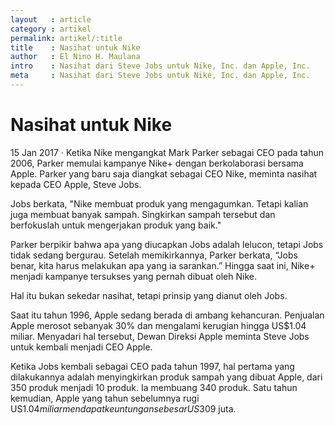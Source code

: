 ```yaml
---
layout   : article
category : artikel
permalink: artikel/:title
title    : Nasihat untuk Nike
author   : El Nino H. Maulana
intro    : Nasihat dari Steve Jobs untuk Nike, Inc. dan Apple, Inc.
meta     : Nasihat dari Steve Jobs untuk Nike, Inc. dan Apple, Inc.
---
```


# Nasihat untuk Nike

<p><date class="site-post__info">15 Jan 2017 &middot; </date>Ketika Nike mengangkat Mark Parker sebagai CEO pada tahun 2006, Parker memulai kampanye Nike+ dengan berkolaborasi bersama Apple. Parker yang baru saja diangkat sebagai CEO Nike, meminta nasihat kepada CEO Apple, Steve Jobs.</p>

Jobs berkata, "Nike membuat produk yang mengagumkan. Tetapi kalian juga membuat banyak sampah. Singkirkan sampah tersebut dan berfokuslah untuk mengerjakan produk yang baik."

Parker berpikir bahwa apa yang diucapkan Jobs adalah lelucon, tetapi Jobs tidak sedang bergurau. Setelah memikirkannya, Parker berkata, “Jobs benar, kita harus melakukan apa yang ia sarankan.” Hingga saat ini, Nike+ menjadi kampanye tersukses yang pernah dibuat oleh Nike.

Hal itu bukan sekedar nasihat, tetapi prinsip yang dianut oleh Jobs.

Saat itu tahun 1996, Apple sedang berada di ambang kehancuran. Penjualan Apple merosot sebanyak 30% dan mengalami kerugian hingga US$1.04 miliar. Menyadari hal tersebut, Dewan Direksi Apple meminta Steve Jobs untuk kembali menjadi CEO Apple.

Ketika Jobs kembali sebagai CEO pada tahun 1997, hal pertama yang dilakukannya adalah menyingkirkan produk sampah yang dibuat Apple, dari 350 produk menjadi 10 produk. Ia membuang 340 produk. Satu tahun kemudian, Apple yang tahun sebelumnya rugi US$1.04 miliar mendapat keuntungan sebesar US$309 juta.